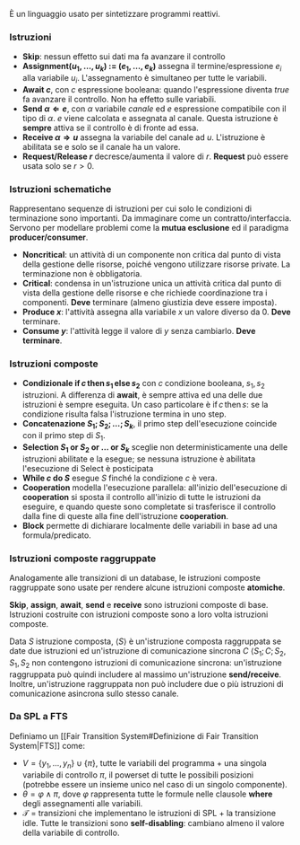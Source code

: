 È un linguaggio usato per sintetizzare programmi reattivi.

### Istruzioni
- **Skip**: nessun effetto sui dati ma fa avanzare il controllo
- **Assignment($u_1,\dots,u_k$) := ($e_1,\dots,e_k$)** assegna il termine/espressione $e_i$ alla variabile $u_i$. L'assegnamento è simultaneo per tutte le variabili.
- **Await $c$**, con $c$ espressione booleana: quando l'espressione diventa $true$ fa avanzare il controllo. Non ha effetto sulle variabili.
- **Send $\alpha \Leftarrow e$**, con $\alpha$ variabile *canale* ed $e$ espressione compatibile con il tipo di $\alpha$. $e$ viene calcolata e assegnata al canale. Questa istruzione è **sempre** attiva se il controllo è di fronte ad essa.
- **Receive $\alpha \Rightarrow u$** assegna la variabile del canale ad $u$. L'istruzione è abilitata se e solo se il canale ha un valore.
- **Request/Release $r$** decresce/aumenta il valore di $r$. **Request** può essere usata solo se $r > 0$.

### Istruzioni schematiche
Rappresentano sequenze di istruzioni per cui solo le condizioni di terminazione sono importanti. Da immaginare come un contratto/interfaccia.
Servono per modellare problemi come la **mutua esclusione** ed il paradigma **producer/consumer**.

- **Noncritical**: un attività di un componente non critica dal punto di vista della gestione delle risorse, poiché vengono utilizzare risorse private. La terminazione non è obbligatoria.
- **Critical**: condensa in un'istruzione unica un attività critica dal punto di vista della gestione delle risorse e che richiede coordinazione tra i componenti. **Deve** terminare (almeno giustizia deve essere imposta).
- **Produce $x$**: l'attività assegna alla variabile $x$ un valore diverso da 0. **Deve** terminare.
- **Consume $y$**: l'attività legge il valore di $y$ senza cambiarlo. **Deve terminare**.

### Istruzioni composte
- **Condizionale $\text{if} \, c \, \text{then} \, s_{1} \, \text{else} \, s_{2}$** con $c$ condizione booleana, $s_1,s_2$ istruzioni. A differenza di **await**, è sempre attiva ed una delle due istruzioni è sempre eseguita. Un caso particolare è $\text{if} \, c \, \text{then} \, s$: se la condizione risulta falsa l'istruzione termina in uno step.
- **Concatenazione $S_1;S_2;\dots;S_k$**, il primo step dell'esecuzione coincide con il primo step di $S_1$.
- **Selection $S_1$ or $S_2$ or $\dots$ or $S_k$** sceglie non deterministicamente una delle istruzioni abilitate e la esegue; se nessuna istruzione è abilitata l'esecuzione di Select è posticipata
- **While $c$ do $S$** esegue $S$ finché la condizione $c$ è vera.
- **Cooperation** modella l'esecuzione parallela: all'inizio dell'esecuzione di **cooperation** si sposta il controllo all'inizio di tutte le istruzioni da eseguire, e quando queste sono completate si trasferisce il controllo dalla fine di queste alla fine dell'istruzione **cooperation**.
- **Block** permette di dichiarare localmente delle variabili in base ad una formula/predicato.

### Istruzioni composte raggruppate
Analogamente alle transizioni di un database, le istruzioni composte raggruppate sono usate per rendere alcune istruzioni composte **atomiche**.

**Skip**, **assign**, **await**, **send** e **receive** sono istruzioni composte di base. 
Istruzioni costruite con istruzioni composte sono a loro volta istruzioni composte.

Data $S$ istruzione composta, $\langle S \rangle$ è un'istruzione composta raggruppata se date due istruzioni ed un'istruzione di comunicazione sincrona $C$ $\langle S_{1}; C; S_{2}$, $S_{1},S_{2}$ non contengono istruzioni di comunicazione sincrona: un'istruzione raggruppata può quindi includere al massimo un'istruzione **send/receive**.
Inoltre, un'istruzione raggruppata non può includere due o più istruzioni di comunicazione asincrona sullo stesso canale.

### Da SPL a FTS

Definiamo un [[Fair Transition System#Definizione di Fair Transition System|FTS]] come:
 - $V = \{y_{1},\dots,y_{n}\} \cup \{\pi\}$, tutte le variabili del programma + una singola variabile di controllo $\pi$, il powerset di tutte le possibili posizioni (potrebbe essere un insieme unico nel caso di un singolo componente).
 - $\theta = \varphi \land \pi$, dove $\varphi$ rappresenta tutte le formule nelle clausole **where** degli assegnamenti alle variabili.
 - $\mathcal{T}$ = transizioni che implementano le istruzioni di SPL + la transizione idle. Tutte le transizioni sono **self-disabling**: cambiano almeno il valore della variabile di controllo.